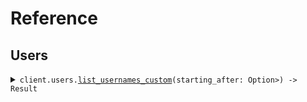 # Reference
## Users
<details><summary><code>client.users.<a href="/src/api/resources/users/client.rs">list_usernames_custom</a>(starting_after: Option<Option<String>>) -> Result<UsernameCursor, ApiError></code></summary>
<dl>
<dd>

#### 🔌 Usage

<dl>
<dd>

<dl>
<dd>

```rust
use seed_pagination::{ClientConfig, ListUsernamesCustomQueryRequest, PaginationClient};

#[tokio::main]
async fn main() {
    let config = ClientConfig {
        token: Some("<token>".to_string()),
        ..Default::default()
    };
    let client = PaginationClient::new(config).expect("Failed to build client");
    client
        .users
        .list_usernames_custom(
            &ListUsernamesCustomQueryRequest {
                starting_after: Some("starting_after".to_string()),
            },
            None,
        )
        .await;
}
```
</dd>
</dl>
</dd>
</dl>

#### ⚙️ Parameters

<dl>
<dd>

<dl>
<dd>

**starting_after:** `Option<String>` 

The cursor used for pagination in order to fetch
the next page of results.
    
</dd>
</dl>
</dd>
</dl>


</dd>
</dl>
</details>
